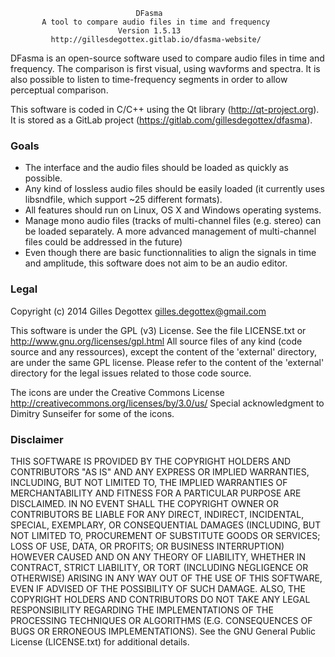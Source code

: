                                 DFasma
           A tool to compare audio files in time and frequency
                            Version 1.5.13
             http://gillesdegottex.gitlab.io/dfasma-website/


DFasma is an open-source software used to compare audio files in time and
frequency. The comparison is first visual, using wavforms and spectra.
It is also possible to listen to time-frequency segments in order to allow
perceptual comparison.

This software is coded in C/C++ using the Qt library (http://qt-project.org).
It is stored as a GitLab project (https://gitlab.com/gillesdegottex/dfasma).


### Goals
* The interface and the audio files should be loaded as quickly as possible.
* Any kind of lossless audio files should be easily loaded (it currently
  uses libsndfile, which support ~25 different formats).
* All features should run on Linux, OS X and Windows operating systems.
* Manage mono audio files (tracks of multi-channel files (e.g. stereo) can
  be loaded separately. A more advanced management of multi-channel files
  could be addressed in the future)
* Even though there are basic functionnalities to align the signals in
  time and amplitude, this software does not aim to be an audio editor.


### Legal

Copyright (c) 2014 Gilles Degottex <gilles.degottex@gmail.com>

This software is under the GPL (v3) License. See the file LICENSE.txt
or http://www.gnu.org/licenses/gpl.html
All source files of any kind (code source and any ressources), except
the content of the 'external' directory, are under the same GPL license.
Please refer to the content of the 'external' directory for the legal issues
related to those code source.

The icons are under the Creative Commons License
http://creativecommons.org/licenses/by/3.0/us/
Special acknowledgment to Dimitry Sunseifer for some of the icons.


### Disclaimer

THIS SOFTWARE IS PROVIDED BY THE COPYRIGHT HOLDERS AND CONTRIBUTORS "AS IS"
AND ANY EXPRESS OR IMPLIED WARRANTIES, INCLUDING, BUT NOT LIMITED TO, THE
IMPLIED WARRANTIES OF MERCHANTABILITY AND FITNESS FOR A PARTICULAR PURPOSE
ARE DISCLAIMED. IN NO EVENT SHALL THE COPYRIGHT OWNER OR CONTRIBUTORS BE
LIABLE FOR ANY DIRECT, INDIRECT, INCIDENTAL, SPECIAL, EXEMPLARY, OR
CONSEQUENTIAL DAMAGES (INCLUDING, BUT NOT LIMITED TO, PROCUREMENT OF
SUBSTITUTE GOODS OR SERVICES; LOSS OF USE, DATA, OR PROFITS; OR BUSINESS
INTERRUPTION) HOWEVER CAUSED AND ON ANY THEORY OF LIABILITY, WHETHER IN
CONTRACT, STRICT LIABILITY, OR TORT (INCLUDING NEGLIGENCE OR OTHERWISE)
ARISING IN ANY WAY OUT OF THE USE OF THIS SOFTWARE, EVEN IF ADVISED OF THE
POSSIBILITY OF SUCH DAMAGE.
ALSO, THE COPYRIGHT HOLDERS AND CONTRIBUTORS DO NOT TAKE ANY LEGAL
RESPONSIBILITY REGARDING THE IMPLEMENTATIONS OF THE PROCESSING TECHNIQUES
OR ALGORITHMS (E.G. CONSEQUENCES OF BUGS OR ERRONEOUS IMPLEMENTATIONS).
See the GNU General Public License (LICENSE.txt) for additional details.

